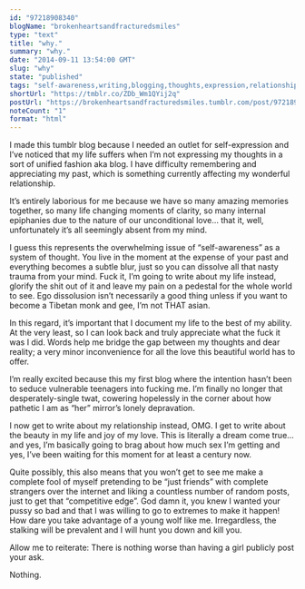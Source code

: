 ```yaml
---
id: "97218908340"
blogName: "brokenheartsandfracturedsmiles"
type: "text"
title: "why."
summary: "why."
date: "2014-09-11 13:54:00 GMT"
slug: "why"
state: "published"
tags: "self-awareness,writing,blogging,thoughts,expression,relationship,journal"
shortUrl: "https://tmblr.co/ZDb_Wm1QYij2q"
postUrl: "https://brokenheartsandfracturedsmiles.tumblr.com/post/97218908340/why"
noteCount: "1"
format: "html"
---
```


I made this tumblr blog because I needed an outlet for self-expression and I’ve noticed that my life suffers when I’m not expressing my thoughts in a sort of unified fashion aka blog. I have difficulty remembering and appreciating my past, which is something currently affecting my wonderful relationship.

It’s entirely laborious for me because we have so many amazing memories together, so many life changing moments of clarity, so many internal epiphanies due to the nature of our unconditional love… that it, well, unfortunately it’s all seemingly absent from my mind.

I guess this represents the overwhelming issue of “self-awareness” as a system of thought. You live in the moment at the expense of your past and everything becomes a subtle blur, just so you can dissolve all that nasty trauma from your mind. Fuck it, I’m going to write about my life instead, glorify the shit out of it and leave my pain on a pedestal for the whole world to see. Ego dissolusion isn’t necessarily a good thing unless if you want to become a Tibetan monk and gee, I’m not THAT asian. 

In this regard, it’s important that I document my life to the best of my ability. At the very least, so I can look back and truly appreciate what the fuck it was I did. Words help me bridge the gap between my thoughts and dear reality; a very minor inconvenience for all the love this beautiful world has to offer. 

I’m really excited because this my first blog where the intention hasn’t been to seduce vulnerable teenagers into fucking me. I’m finally no longer that desperately-single twat, cowering hopelessly in the corner about how pathetic I am as “her” mirror’s lonely depravation.

I now get to write about my relationship instead, OMG. I get to write about the beauty in my life and joy of my love. This is literally a dream come true… and yes, I’m basically going to brag about how much sex I’m getting and yes, I’ve been waiting for this moment for at least a century now. 

Quite possibly, this also means that you won’t get to see me make a complete fool of myself pretending to be “just friends” with complete strangers over the internet and liking a countless number of random posts, just to get that “competitive edge”. God damn it, you knew I wanted your pussy so bad and that I was willing to go to extremes to make it happen! How dare you take advantage of a young wolf like me. Irregardless, the stalking will be prevalent and I will hunt you down and kill you.

Allow me to reiterate: There is nothing worse than having a girl publicly post your ask. 

Nothing.